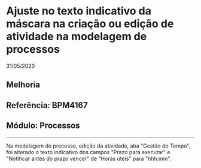 # Ajuste no texto indicativo da máscara na criação ou edição de atividade na modelagem de processos
31/05/2020
## Melhoria
## Referência: BPM4167
## Módulo: Processos
***

Na modelagem do processo, edição da atividade, aba "Gestão do Tempo", foi alterado o texto indicativo dos campos "Prazo para executar" e "Notificar antes do prazo vencer" de "Horas úteis" para "hhh:mm".